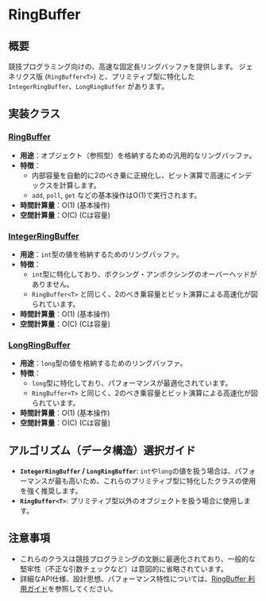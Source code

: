 # RingBuffer

## 概要

競技プログラミング向けの、高速な固定長リングバッファを提供します。
ジェネリクス版 (`RingBuffer<T>`) と、プリミティブ型に特化した`IntegerRingBuffer`、`LongRingBuffer` があります。

## 実装クラス

### [RingBuffer<T>](src/RingBuffer.java)

- **用途**：オブジェクト（参照型）を格納するための汎用的なリングバッファ。
- **特徴**：
	- 内部容量を自動的に2のべき乗に正規化し、ビット演算で高速にインデックスを計算します。
	- `add`, `poll`, `get` などの基本操作はO(1)で実行されます。
- **時間計算量**：O(1) (基本操作)
- **空間計算量**：O(C) (Cは容量)

### [IntegerRingBuffer](src/IntegerRingBuffer.java)

- **用途**：`int`型の値を格納するためのリングバッファ。
- **特徴**：
	- `int`型に特化しており、ボクシング・アンボクシングのオーバーヘッドがありません。
	- `RingBuffer<T>` と同じく、2のべき乗容量とビット演算による高速化が図られています。
- **時間計算量**：O(1) (基本操作)
- **空間計算量**：O(C) (Cは容量)

### [LongRingBuffer](src/LongRingBuffer.java)

- **用途**：`long`型の値を格納するためのリングバッファ。
- **特徴**：
	- `long`型に特化しており、パフォーマンスが最適化されています。
	- `RingBuffer<T>` と同じく、2のべき乗容量とビット演算による高速化が図られています。
- **時間計算量**：O(1) (基本操作)
- **空間計算量**：O(C) (Cは容量)

## アルゴリズム（データ構造）選択ガイド

- **`IntegerRingBuffer` / `LongRingBuffer`**: `int`や`long`の値を扱う場合は、パフォーマンスが最も高いため、これらのプリミティブ型に特化したクラスの使用を強く推奨します。
- **`RingBuffer<T>`**: プリミティブ型以外のオブジェクトを扱う場合に使用します。

## 注意事項

- これらのクラスは競技プログラミングの文脈に最適化されており、一般的な堅牢性（不正な引数チェックなど）は意図的に省略されています。
- 詳細なAPI仕様、設計思想、パフォーマンス特性については、[RingBuffer 利用ガイド](./docs/RingBufferGuide.md)を参照してください。
